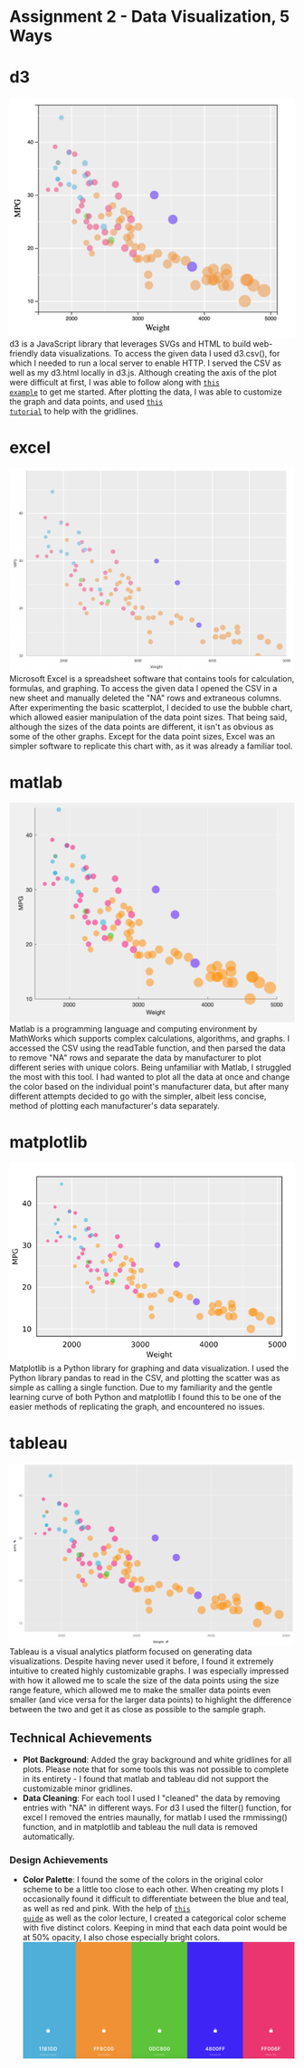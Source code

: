 Assignment 2 - Data Visualization, 5 Ways  
===

# d3
![d3 graph](img/d3.png) <br/>
d3 is a JavaScript library that leverages SVGs and HTML to build web-friendly data visualizations. To access the given data I used d3.csv(), for which I needed to run a local server to enable HTTP. I served the CSV as well as my d3.html locally in d3.js. Although creating the axis of the plot were difficult at first, I was able to follow along with <code><a href="https://www.d3-graph-gallery.com/graph/scatter_basic.html">this example</a></code> to get me started. After plotting the data, I was able to customize the graph and data points, and used <code><a href="https://www.d3-graph-gallery.com/graph/scatter_basic.html">this tutorial</a></code> to help with the gridlines.

# excel
![excel graph](img/excel.png)<br/>
Microsoft Excel is a spreadsheet software that contains tools for calculation, formulas, and graphing. To access the given data I opened the CSV in a new sheet and manually deleted the "NA" rows and extraneous columns. After experimenting the basic scatterplot, I decided to use the bubble chart, which allowed easier manipulation of the data point sizes. That being said, although the sizes of the data points are different, it isn't as obvious as some of the other graphs. Except for the data point sizes, Excel was an simpler software to replicate this chart with, as it was already a familiar tool. 

# matlab
![matlab graph](img/matlab.png)<br/>
Matlab is a programming language and computing environment by MathWorks which supports complex calculations, algorithms, and graphs. I accessed the CSV using the readTable function, and then parsed the data to remove "NA" rows and separate the data by manufacturer to plot different series with unique colors. Being unfamiliar with Matlab, I struggled the most with this tool. I had wanted to plot all the data at once and change the color based on the individual point's manufacturer data, but after many different attempts decided to go with the simpler, albeit less concise, method of plotting each manufacturer's data separately.  

# matplotlib
![matplotlib](img/matplotlib.png)<br/>
Matplotlib is a Python library for graphing and data visualization. I used the Python library pandas to read in the CSV, and plotting the scatter was as simple as calling a single function. Due to my familiarity and the gentle learning curve of both Python and matplotlib I found this to be one of the easier methods of replicating the graph, and encountered no issues. 

# tableau
![tableau graph](img/tableau.png)<br/>
Tableau is a visual analytics platform focused on generating data visualizations. Despite having never used it before, I found it extremely intuitive to created highly customizable graphs. I was especially impressed with how it allowed me to scale the size of the data points using the size range feature, which allowed me to make the smaller data points even smaller (and vice versa for the larger data points) to highlight the difference between the two and get it as close as possible to the sample graph. 

## Technical Achievements
- **Plot Background**: Added the gray background and white gridlines for all plots. Please note that for some tools this was not possible to complete in its entirety - I found that matlab and tableau did not support the customizable minor gridlines. 
- **Data Cleaning**: For each tool I used I "cleaned" the data by removing entries with "NA" in different ways. For d3 I used the filter() function, for excel I removed the entries maunally, for matlab I used the rmmissing() function, and in matplotlib and tableau the null data is removed automatically.

### Design Achievements
- **Color Palette**: I found the some of the colors in the original color scheme to be a little too close to each other. When creating my plots I occasionally found it difficult to differentiate between the blue and teal, as well as red and pink. With the help of <code><a href="https://spectrum.adobe.com/page/color-for-data-visualization/">this guide</a></code> as well as the color lecture, I created a categorical color scheme with five distinct colors. Keeping in mind that each data point would be at 50% opacity, I also chose especially bright colors. <br/>
![color palette](img/colors.png)
